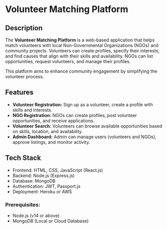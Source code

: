    # Volunteer Matching Platform

## Description
The **Volunteer Matching Platform** is a web-based application that helps match volunteers with local Non-Governmental Organizations (NGOs) and community projects. Volunteers can create profiles, specify their interests, and find causes that align with their skills and availability. NGOs can list opportunities, request volunteers, and manage their profiles.

This platform aims to enhance community engagement by simplifying the volunteer process.

## Features
- **Volunteer Registration:** Sign up as a volunteer, create a profile with skills and interests.
- **NGO Registration:** NGOs can create profiles, post volunteer opportunities, and receive applications.
- **Volunteer Search:** Volunteers can browse available opportunities based on skills, location, and availability.
- **Admin Dashboard:** Admin can manage users (volunteers and NGOs), approve listings, and monitor activity.
  
## Tech Stack
- Frontend: HTML, CSS, JavaScript (React.js)
- Backend: Node.js (Express.js)
- Database: MongoDB
- Authentication: JWT, Passport.js
- Deployment: Heroku or AWS
  
### Prerequisites:
- Node.js (v14 or above)
- MongoDB (Local or Cloud Database)

